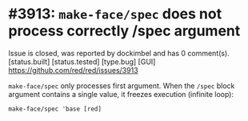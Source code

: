 
#3913: `make-face/spec` does not process correctly /spec argument
================================================================================
Issue is closed, was reported by dockimbel and has 0 comment(s).
[status.built] [status.tested] [type.bug] [GUI]
<https://github.com/red/red/issues/3913>

`make-face/spec` only processes first argument. When the `/spec` block argument contains a single value, it freezes execution (infinite loop):
````
make-face/spec 'base [red]
````



